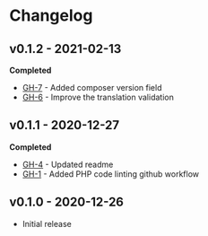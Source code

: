# Changelog

## v0.1.2 - 2021-02-13
**Completed**
- [GH-7](https://github.com/coderboxnet/cbox-hide-password-recovery/issues/7) - Added composer version field
- [GH-6](https://github.com/coderboxnet/cbox-hide-password-recovery/issues/6) - Improve the translation validation
## v0.1.1 - 2020-12-27
**Completed**
- [GH-4](https://github.com/coderboxnet/cbox-hide-password-recovery/issues/4) - Updated readme
- [GH-1](https://github.com/coderboxnet/cbox-hide-password-recovery/issues/1) - Added PHP code linting github workflow
## v0.1.0 - 2020-12-26
- Initial release
